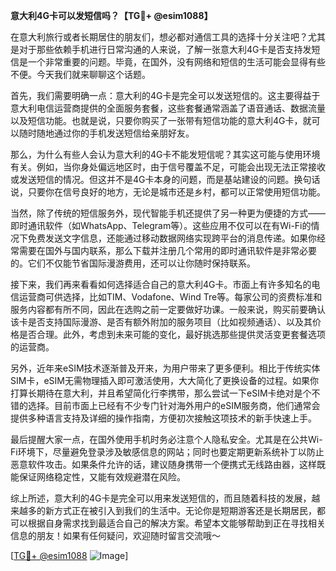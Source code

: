 **意大利4G卡可以发短信吗？【TG💪+ @esim1088】**

在意大利旅行或者长期居住的朋友们，想必都对通信工具的选择十分关注吧？尤其是对于那些依赖手机进行日常沟通的人来说，了解一张意大利4G卡是否支持发短信是一个非常重要的问题。毕竟，在国外，没有网络和短信的生活可能会显得有些不便。今天我们就来聊聊这个话题。

首先，我们需要明确一点：意大利的4G卡是完全可以发送短信的。这主要得益于意大利电信运营商提供的全面服务套餐，这些套餐通常涵盖了语音通话、数据流量以及短信功能。也就是说，只要你购买了一张带有短信功能的意大利4G卡，就可以随时随地通过你的手机发送短信给亲朋好友。

那么，为什么有些人会认为意大利的4G卡不能发短信呢？其实这可能与使用环境有关。例如，当你身处偏远地区时，由于信号覆盖不足，可能会出现无法正常接收或发送短信的情况。但这并不是4G卡本身的问题，而是基站建设的问题。换句话说，只要你在信号良好的地方，无论是城市还是乡村，都可以正常使用短信功能。

当然，除了传统的短信服务外，现代智能手机还提供了另一种更为便捷的方式——即时通讯软件（如WhatsApp、Telegram等）。这些应用不仅可以在有Wi-Fi的情况下免费发送文字信息，还能通过移动数据网络实现跨平台的消息传递。如果你经常需要在国外与国内联系，那么下载并注册几个常用的即时通讯软件是非常必要的。它们不仅能节省国际漫游费用，还可以让你随时保持联系。

接下来，我们再来看看如何选择适合自己的意大利4G卡。市面上有许多知名的电信运营商可供选择，比如TIM、Vodafone、Wind Tre等。每家公司的资费标准和服务内容都有所不同，因此在选购之前一定要做好功课。一般来说，购买前要确认该卡是否支持国际漫游、是否有额外附加的服务项目（比如视频通话）、以及其价格是否合理。此外，考虑到未来可能的变化，最好挑选那些提供灵活变更套餐选项的运营商。

另外，近年来eSIM技术逐渐普及开来，为用户带来了更多便利。相比于传统实体SIM卡，eSIM无需物理插入即可激活使用，大大简化了更换设备的过程。如果你打算长期待在意大利，并且希望简化行李携带，那么尝试一下eSIM卡绝对是个不错的选择。目前市面上已经有不少专门针对海外用户的eSIM服务商，他们通常会提供多种语言支持及详细的操作指南，方便初次接触这项技术的新手快速上手。

最后提醒大家一点，在国外使用手机时务必注意个人隐私安全。尤其是在公共Wi-Fi环境下，尽量避免登录涉及敏感信息的网站；同时也要定期更新系统补丁以防止恶意软件攻击。如果条件允许的话，建议随身携带一个便携式无线路由器，这样既能保证网络稳定性，又能有效规避潜在风险。

综上所述，意大利的4G卡是完全可以用来发送短信的，而且随着科技的发展，越来越多的新方式正在被引入到我们的生活中。无论你是短期游客还是长期居民，都可以根据自身需求找到最适合自己的解决方案。希望本文能够帮助到正在寻找相关信息的朋友！如果有任何疑问，欢迎随时留言交流哦～

[[TG💪+ @esim1088](https://t.me/s/esim1088) ![Image](https://i.postimg.cc/4NQfJmqS/Snipaste-2025-05-13-00-14-12.png)]
